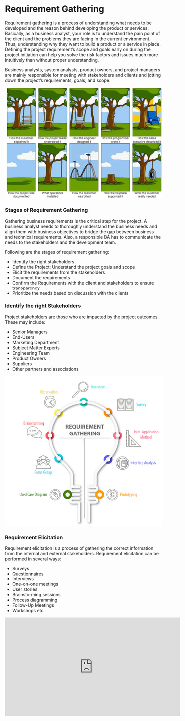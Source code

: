 # Requirement Gathering

Requirement gathering is a process of understanding what needs to be developed and the reason behind developing the product or services. Basically, as a business analyst, your role is to understand the pain point of the client and the problems they are facing in the current environment. Thus, understanding why they want to build a product or a service in place. Defining the project requirement’s scope and goals early on during the project initiation can help you solve the risk factors and issues much more intuitively than without proper understanding.

Business analysts, system analysts, product owners, and project managers are mainly responsible for meeting with stakeholders and clients and jotting down the project’s requirements, goals, and scope.

<img src="/assets/gathering.png">


### Stages of Requirement Gathering

Gathering business requirements is the critical step for the project. A business analyst needs to thoroughly understand the business needs and align them with business objectives to bridge the gap between business and technical requirements. Also, a responsible BA has to communicate the needs to the stakeholders and the development team.

Following are the stages of requirement gathering:

- Identify the right stakeholders
- Define the Project: Understand the project goals and scope
- Elicit the requirements from the stakeholders
- Document the requirements
- Confirm the Requirements with the client and stakeholders to ensure transparency
- Prioritize the needs based on discussion with the clients


### Identify the right Stakeholders 
Project stakeholders are those who are impacted by the project outcomes. These may include:


- Senior Managers
- End-Users
- Marketing Department
- Subject Matter Experts
- Engineering Team
- Product Owners
- Suppliers
- Other partners and associations

<img src="/assets/require.jpg" width="600">

### Requirement Elicitation
Requirement elicitation is a process of gathering the correct information from the internal and external stakeholders. Requirement elicitation can be performed in several ways: 

- Surveys
- Questionnaires
- Interviews
- One-on-one meetings
- User stories
- Brainstorming sessions
- Process diagramming
- Follow-Up Meetings
- Workshops etc



<iframe width="560" height="315" src="https://www.youtube.com/embed/3kZmySGCwc4" title="YouTube video player" frameborder="0" allow="accelerometer; autoplay; clipboard-write; encrypted-media; gyroscope; picture-in-picture" allowfullscreen></iframe>